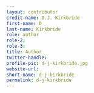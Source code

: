 ```yaml
---
layout: contributor
credit-name: D.J. Kirkbride
first-name: D
last-name: Kirkbride
role: author
role-2:
role-3:
title: Author
twitter-handle:
profile-pic: d-j-kirkbride.jpg
website-url:
short-name: d-j-kirkbride
permalink: d-j-kirkbride
---
```

